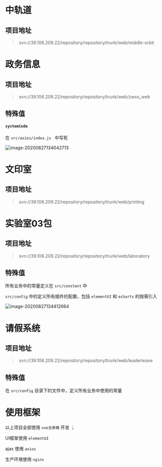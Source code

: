 # 中轨道

## 项目地址

> ​	svn://39.106.209.22/repository/repository/trunk/web/middle-orbit

# 政务信息

## 项目地址

> ​	svn://39.106.209.22/repository/repository/trunk/web/zwxx_web

## 特殊值

#### `systemCode`

在 `src/axios/index.js ` 中写死

![image-20200827134042713](C:\Users\admin\AppData\Roaming\Typora\typora-user-images\image-20200827134042713.png)

# 文印室

## 项目地址

> ​	svn://39.106.209.22/repository/repository/trunk/web/printing

# 实验室03包

## 项目地址

> ​	svn://39.106.209.22/repository/repository/trunk/web/laboratory

## 特殊值

所有业务中的常量定义在 `src/constant` 中

`src/config` 中的定义所有插件的配置，包括 `elementUI` 和 `echarts` 的按需引入

![image-20200827134412664](https://raw.githubusercontent.com/wukang0718/mdImage/master/images/202008/27/134414-106124.png?token=AKCNZH7ZMJ6CQAMA2VQI36C7I5EG2)

# 请假系统

## 项目地址

> ​	svn://39.106.209.22/repository/repository/trunk/web/leaderleave

## 特殊值

在 `src/config` 目录下的文件中，定义所有业务中使用的常量



# 使用框架

以上项目全部使用 `vue全家桶` 开发 ；

UI框架使用 `elementUI`

ajax 使用 `axios` 

生产环境使用 `nginx`